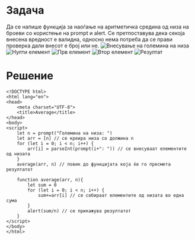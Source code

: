 # Задача
Да се напише функција за наоѓање на аритметичка средина од низа на броеви со користење на prompt и alert. Се претпоставува дека секоја внесена вредност е валидна, односно нема потреба да се прави проверка дали внесот е број или не.
![Внесување на големина на низа](/img/slika1.png)
![Нулти елемент](/img/slika2.png)
![Прв елемент](/img/slika3.png)
![Втор елемент](/img/slika4.png)
![Резултат](/img/slika5.png)
# Решение
```angular2html
<!DOCTYPE html>
<html lang="en">
<head>
    <meta charset="UTF-8">
    <title>Average</title>
</head>
<body>
<script>
    let n = prompt("Големина на низа: ")
    let arr = [n] // се креира низа со должина n
    for (let i = 0; i < n; i++) {
        arr[i] = parseInt(prompt(i+": ")) // се внесуваат елементите од низата
    }
    average(arr, n) // повик до функцијата која ќе го пресмета резултатот

    function average(arr, n){
        let sum = 0
        for (let i = 0; i < n; i++) {
            sum+=arr[i] // се собираат елементите од низата во една сума
        }
        alert(sum/n) // се прикажува резултатот
    }
</script>
</body>
</html>
```